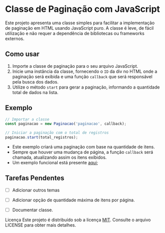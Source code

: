 # Classe de Paginação com JavaScript

Este projeto apresenta uma classe simples para facilitar a implementação de paginação em HTML usando JavaScript puro. A classe é leve, de fácil utilização e não requer a dependência de bibliotecas ou frameworks externos.

## Como usar

1. Importe a classe de paginação para o seu arquivo JavaScript.
2. Inicie uma instância da classe, fornecendo o `ID` da div no HTML onde a paginação será exibida e uma função `callback` que será responsável pela busca dos dados.
3. Utilize o método `start` para gerar a paginação, informando a quantidade total de dados na lista.

## Exemplo

```javascript
// Importar a classe
const paginacao = new Paginacao('paginacao', callback);

// Iniciar a paginação com o total de registros
paginacao.start(total_registros);
```

- Este exemplo criará uma paginação com base na quantidade de itens.
- Sempre que houver uma mudança de página, a função ``callback`` será chamada, atualizando assim os itens exibidos.
- Um exemplo funcional está presente [aqui](/public/js/app.js);




## Tarefas Pendentes

- [ ] Adicionar outros temas
- [ ] Adicionar opção de quantidade máxima de itens por página.
- [ ] Documentar classe.


Licença
Este projeto é distribuído sob a licença [MIT](/LICENSE). Consulte o arquivo LICENSE para obter mais detalhes.
